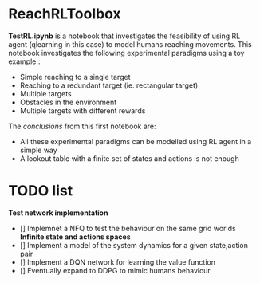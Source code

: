 # ReachRLToolbox

**TestRL.ipynb** is a notebook that investigates the feasibility of using RL agent (qlearning in this case) to model humans reaching movements. This notebook investigates the following experimental paradigms using a toy example : 
* Simple reaching to a single target
* Reaching to a redundant target (ie. rectangular target)
* Multiple targets
* Obstacles in the environment
* Multiple targets with different rewards

The *conclusions* from this first notebook are:

* All these experimental paradigms can be modelled using RL agent in a simple way
* A lookout table with a finite set of states and actions is not enough

# TODO list
**Test network implementation**
- [] Implemnet a NFQ to test the behaviour on the same grid worlds
**Infinite state and actions spaces**
- [] Implement a model of the system dynamics for a given state,action pair
- [] Implement a DQN network for learning the value function
- [] Eventually expand to DDPG to mimic humans behaviour
